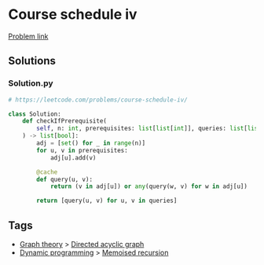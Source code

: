 # Course schedule iv

[Problem link](https://leetcode.com/problems/course-schedule-iv/)

## Solutions


### Solution.py
```py
# https://leetcode.com/problems/course-schedule-iv/

class Solution:
    def checkIfPrerequisite(
        self, n: int, prerequisites: list[list[int]], queries: list[list[int]]
    ) -> list[bool]:
        adj = [set() for _ in range(n)]
        for u, v in prerequisites:
            adj[u].add(v)

        @cache
        def query(u, v):
            return (v in adj[u]) or any(query(w, v) for w in adj[u])

        return [query(u, v) for u, v in queries]
```
## Tags

* [Graph theory](/Collections/graph-theory.md#graph-theory) > [Directed acyclic graph](/Collections/graph-theory.md#directed-acyclic-graph)
* [Dynamic programming](/Collections/dynamic-programming.md#dynamic-programming) > [Memoised recursion](/Collections/dynamic-programming.md#memoised-recursion)
